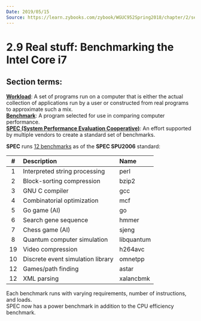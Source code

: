 ```yaml
---
Date: 2019/05/15
Source: https://learn.zybooks.com/zybook/WGUC952Spring2018/chapter/2/section/9
---
```


# 2.9 Real stuff: Benchmarking the Intel Core i7

## Section terms:

<u>**Workload**</u>: A set of programs run on a computer that is either the actual collection of applications run by a user or constructed from real programs to approximate such a mix.  
<u>**Benchmark**</u>: A program selected for use in comparing computer performance.  
<u>**SPEC (System Performance Evaluation Cooperative)**</u>: An effort supported by multiple vendors to create a standard set of benchmarks.

**SPEC** runs <u>12 benchmarks</u> as of the **SPEC SPU2006** standard:

|  #  | Description                       | Name       |
| :-: | :-------------------------------- | :--------- |
|  1  | Interpreted string processing     | perl       |
|  2  | Block-sorting compression         | bzip2      |
|  3  | GNU C compiler                    | gcc        |
|  4  | Combinatorial optimization        | mcf        |
|  5  | Go game (AI)                      | go         |
|  6  | Search gene sequence              | hmmer      |
|  7  | Chess game (AI)                   | sjeng      |
|  8  | Quantum computer simulation       | libquantum |
| 19  | Video compression                 | h264avc    |
| 10  | Discrete event simulation library | omnetpp    |
| 12  | Games/path finding                | astar      |
| 12  | XML parsing                       | xalancbmk  |

Each benchmark runs with varying requirements, number of instructions, and loads.  
SPEC now has a power benchmark in addition to the CPU efficiency benchmark.
